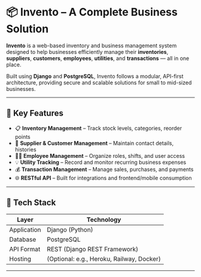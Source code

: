 # 📦 Invento – A Complete Business Solution

**Invento** is a web-based inventory and business management system designed to help businesses efficiently manage their **inventories**, **suppliers**, **customers**, **employees**, **utilities**, and **transactions** — all in one place.

Built using **Django** and **PostgreSQL**, Invento follows a modular, API-first architecture, providing secure and scalable solutions for small to mid-sized businesses.

---

## 🚀 Key Features

- 📋 **Inventory Management** – Track stock levels, categories, reorder points
- 🤝 **Supplier & Customer Management** – Maintain contact details, histories
- 👨‍💼 **Employee Management** – Organize roles, shifts, and user access
- 💡 **Utility Tracking** – Record and monitor recurring business expenses
- 💰 **Transaction Management** – Manage sales, purchases, and payments
- 🌐 **RESTful API** – Built for integrations and frontend/mobile consumption

---

## 🧱 Tech Stack

| Layer      | Technology         |
|------------|--------------------|
| Application    | Django (Python)    |
| Database   | PostgreSQL         |
| API Format | REST (Django REST Framework) |
| Hosting    | (Optional: e.g., Heroku, Railway, Docker) |

---
